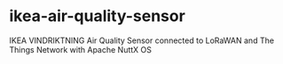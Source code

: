 # ikea-air-quality-sensor
IKEA VINDRIKTNING Air Quality Sensor connected to LoRaWAN and The Things Network with Apache NuttX OS
